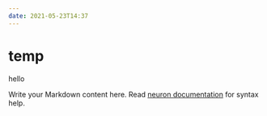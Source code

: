 ```yaml
---
date: 2021-05-23T14:37
---
```


# temp

hello

Write your Markdown content here. Read [neuron documentation](https://neuron.zettel.page/2011404.html) for syntax help.

